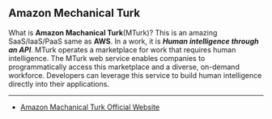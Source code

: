## Amazon Mechanical Turk

What is __Amazon Machanical Turk__(MTurk)? This is an amazing SaaS/IaaS/PaaS same as __AWS__. In a work, it is ___Human intelligence through an API___. MTurk operates a marketplace for work that requires human intelligence. The MTurk web service enables companies to programmatically access this marketplace and a diverse, on-demand workforce. Developers can leverage this service to build human intelligence directly into their applications.

---
* [Amazon Machanical Turk Official Website](https://www.mturk.com)